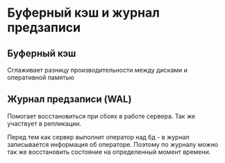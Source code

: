 # Буферный кэш и журнал предзаписи

## Буферный кэш 

Сглаживает разницу производительности между дисками и оперативной памятью

## Журнал предзаписи (WAL)

Помогает восстановиться при сбоях в работе сервера. Так же участвует в репликации.

Перед тем как сервер выполнит оператор над бд - в журнал записывается информация об операторе. Поэтому по журналу можно так же восстановить состояние на определенный момент времени. 